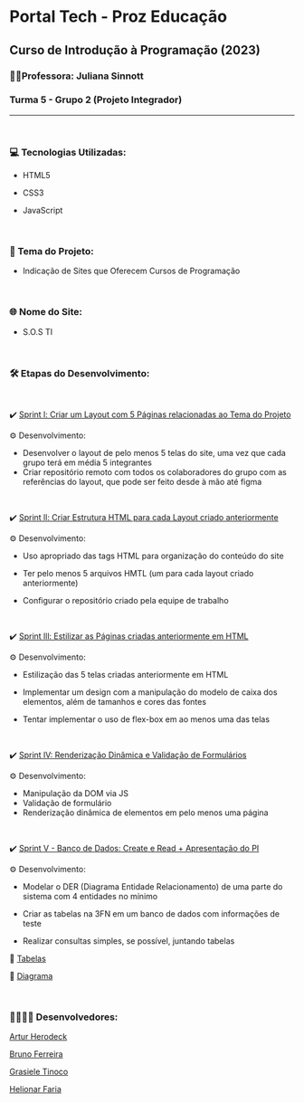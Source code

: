# Portal Tech - Proz Educação

## Curso de Introdução à Programação (2023)



### 👩🏼Professora: Juliana Sinnott

### Turma 5 - Grupo 2 (Projeto Integrador)

___

<br>

### :computer: Tecnologias Utilizadas:

- HTML5

- CSS3

- JavaScript

<br>

### :pencil: Tema do Projeto:

- Indicação de Sites que Oferecem Cursos de Programação

<br>

### :globe_with_meridians: Nome do Site:

- S.O.S TI

<br>

### :hammer_and_wrench: Etapas do Desenvolvimento:

<br>

:heavy_check_mark: <u>Sprint l: Criar um Layout com 5 Páginas relacionadas ao Tema do Projeto</u>

:gear: Desenvolvimento:

- Desenvolver o layout de pelo menos 5 telas do site, uma vez que cada grupo terá em média 5 integrantes
- Criar repositório remoto com todos os colaboradores do grupo com as referências do layout, que pode ser feito desde à mão até figma

<br>

:heavy_check_mark: <u>Sprint ll: Criar Estrutura HTML para cada Layout criado anteriormente</u>

:gear: Desenvolvimento:

- Uso apropriado das tags HTML para organização do conteúdo do site

- Ter pelo menos 5 arquivos HMTL (um para cada layout criado anteriormente)

- Configurar o repositório criado pela equipe de trabalho

<br>

:heavy_check_mark: <u>Sprint lll: Estilizar as Páginas criadas anteriormente em HTML</u>

:gear: Desenvolvimento:

- Estilização das 5 telas criadas anteriormente em HTML

- Implementar um design com a manipulação do modelo de caixa dos elementos, além de tamanhos e cores das fontes

- Tentar implementar o uso de flex-box em ao menos uma das telas

<br>

:heavy_check_mark: <u>Sprint lV: Renderização Dinâmica e Validação de Formulários</u>

:gear: Desenvolvimento:

- Manipulação da DOM via JS
- Validação de formulário
- Renderização dinâmica de elementos em pelo menos uma página

<br>

:heavy_check_mark: <u>Sprint V - Banco de Dados:  Create e Read + Apresentação do PI</u>

:gear: Desenvolvimento:

- Modelar o DER (Diagrama Entidade Relacionamento) de uma parte do sistema com 4 entidades no mínimo

- Criar as tabelas na 3FN em um banco de dados com informações de teste

- Realizar consultas simples, se possível, juntando tabelas

:link: <a href="https://docs.google.com/document/d/1RVzOE6ae0dFoW8B061-Z77LuE04nGH9as3DNrpj4K7Q/edit?usp=sharing" target="_blank" rel="noopener">Tabelas</a>

:link: <a href="https://docs.google.com/drawings/d/1LEv3b_QuxfWQjVg6uQTHn-ZJ8lFGj_oauv4QLKpw5rw/edit?usp=sharing" target="_blank" rel="noopener">Diagrama</a>

<br>

### 👩‍💻👨‍💻 Desenvolvedores:

<a href="https://github.com/ArturHerodeck" target="_blank" rel="noopener">Artur Herodeck</a>

<a href="https://github.com/BrunoFerreira1990" target="_blank" rel="noopener">Bruno Ferreira</a>

<a href="https://github.com/grasieletinoco" target="_blank" rel="noopener">Grasiele Tinoco</a>

<a href="https://github.com/helionarfaria" target="_blank" rel="noopener">Helionar Faria</a>


